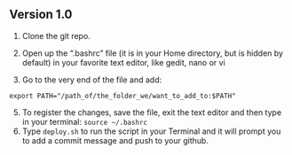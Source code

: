  ## Version 1.0 
1. Clone the git repo.

2. Open up the “.bashrc” file (it is in your Home directory, but is hidden by default) in your favorite text editor, like gedit, nano or vi

3. Go to the very end of the file and add:

  `export PATH="/path_of/the_folder_we/want_to_add_to:$PATH"`

5. To register the changes, save the file, exit the text editor and then type in your terminal:
   `source ~/.bashrc`
6. Type `deploy.sh` to run the script in your Terminal and it will prompt you to add a commit message and push to your github.

